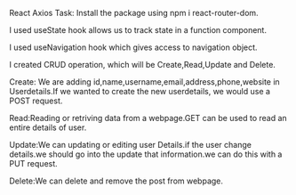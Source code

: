 React Axios Task:
  Install the package using npm i react-router-dom.

  I used useState hook allows us to track state in a function component.

  I used useNavigation hook which gives access to navigation object.

  I created CRUD operation, which will be Create,Read,Update and Delete.

  Create: We are adding id,name,username,email,address,phone,website in Userdetails.If we wanted to create the new userdetails, we would use a POST request.

  Read:Reading  or retriving data from a webpage.GET can be used to read an entire details of user.

  Update:We can updating or editing  user Details.if the user change details.we should go into the update that information.we can do this with a PUT request.

  Delete:We can delete and remove the post from webpage. 
  
